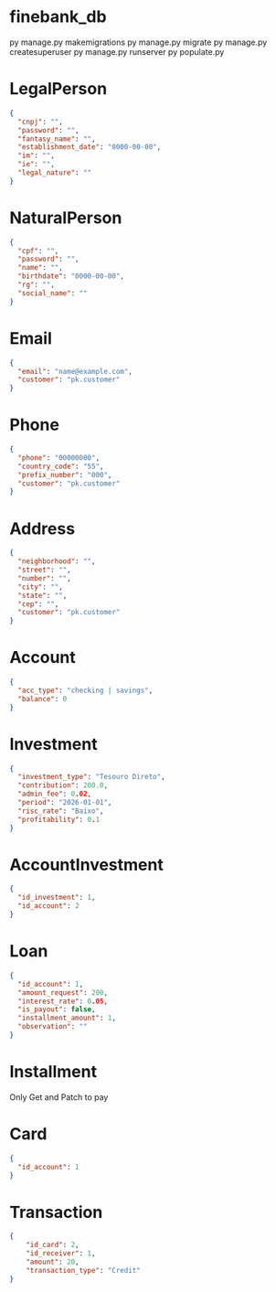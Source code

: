 # finebank_db

py manage.py makemigrations
py manage.py migrate
py manage.py createsuperuser
py manage.py runserver
py populate.py

# LegalPerson

```json
{
  "cnpj": "",
  "password": "",
  "fantasy_name": "",
  "establishment_date": "0000-00-00",
  "im": "",
  "ie": "",
  "legal_nature": ""
}
```

# NaturalPerson

```json
{
  "cpf": "",
  "password": "",
  "name": "",
  "birthdate": "0000-00-00",
  "rg": "",
  "social_name": ""
}
```

# Email

```json
{
  "email": "name@example.com",
  "customer": "pk.customer"
}
```

# Phone

```json
{
  "phone": "00000000",
  "country_code": "55",
  "prefix_number": "000",
  "customer": "pk.customer"
}
```

# Address

```json
{
  "neighborhood": "",
  "street": "",
  "number": "",
  "city": "",
  "state": "",
  "cep": "",
  "customer": "pk.customer"
}
```

# Account

```json
{
  "acc_type": "checking | savings",
  "balance": 0
}
```

# Investment

```json
{
  "investment_type": "Tesouro Direto",
  "contribution": 200.0,
  "admin_fee": 0.02,
  "period": "2026-01-01",
  "risc_rate": "Baixo",
  "profitability": 0.1
}
```

# AccountInvestment

```json
{
  "id_investment": 1,
  "id_account": 2
}
```

# Loan

```json
{
  "id_account": 1,
  "amount_request": 200,
  "interest_rate": 0.05,
  "is_payout": false,
  "installment_amount": 1,
  "observation": ""
}
```

# Installment

Only Get and Patch to pay

# Card

```json
{
  "id_account": 1
}
```

# Transaction
```json
{
	"id_card": 2,
	"id_receiver": 1,
	"amount": 20,
	"transaction_type": "Credit"
}
```
